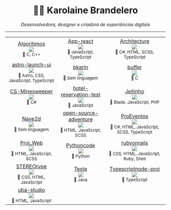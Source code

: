 <h1 align="center">👩‍💻 Karolaine Brandelero</h1>
<p align="center">
  <em>Desenvolvedora, designer e criadora de experiências digitais</em>
</p>

---
<!--COMMIT_SECTION_START-->
<!--COMMIT_SECTION_START-->
<!--COMMIT_SECTION_START-->
<div align="center">
<table>
<tr>
<td align="center">
<a href="https://github.com/bkarln/Algoritimos" target="_blank">Algoritimos</a><br/>
<img src="https://img.shields.io/badge/Commits-6-blue?style=for-the-badge"/><br/>
<sub>🧠 C, C++</sub>
</td>
<td align="center">
<a href="https://github.com/bkarln/App-react" target="_blank">App-react</a><br/>
<img src="https://img.shields.io/badge/Commits-1-blue?style=for-the-badge"/><br/>
<sub>🧠 JavaScript, TypeScript</sub>
</td>
<td align="center">
<a href="https://github.com/bkarln/Architecture" target="_blank">Architecture</a><br/>
<img src="https://img.shields.io/badge/Commits-2-blue?style=for-the-badge"/><br/>
<sub>🧠 C#, HTML, SCSS, TypeScript</sub>
</td>
</tr>
<tr>
<td align="center">
<a href="https://github.com/bkarln/astro-launch-ui" target="_blank">astro-launch-ui</a><br/>
<img src="https://img.shields.io/badge/Commits-27-blue?style=for-the-badge"/><br/>
<sub>🧠 Astro, CSS, JavaScript, TypeScript</sub>
</td>
<td align="center">
<a href="https://github.com/bkarln/bkarln" target="_blank">bkarln</a><br/>
<img src="https://img.shields.io/badge/Commits-74-blue?style=for-the-badge"/><br/>
<sub>🧠 Sem linguagem</sub>
</td>
<td align="center">
<a href="https://github.com/bkarln/buffer" target="_blank">buffer</a><br/>
<img src="https://img.shields.io/badge/Commits-1-blue?style=for-the-badge"/><br/>
<sub>🧠 C</sub>
</td>
</tr>
<tr>
<td align="center">
<a href="https://github.com/bkarln/CS-Minesweeper" target="_blank">CS-Minesweeper</a><br/>
<img src="https://img.shields.io/badge/Commits-9-blue?style=for-the-badge"/><br/>
<sub>🧠 C#</sub>
</td>
<td align="center">
<a href="https://github.com/bkarln/hotel-reservation-test" target="_blank">hotel-reservation-test</a><br/>
<img src="https://img.shields.io/badge/Commits-10-blue?style=for-the-badge"/><br/>
<sub>🧠 JavaScript</sub>
</td>
<td align="center">
<a href="https://github.com/bkarln/Jeitinho" target="_blank">Jeitinho</a><br/>
<img src="https://img.shields.io/badge/Commits-2-blue?style=for-the-badge"/><br/>
<sub>🧠 Blade, JavaScript, PHP</sub>
</td>
</tr>
<tr>
<td align="center">
<a href="https://github.com/bkarln/Nave2d" target="_blank">Nave2d</a><br/>
<img src="https://img.shields.io/badge/Commits-1-blue?style=for-the-badge"/><br/>
<sub>🧠 Sem linguagem</sub>
</td>
<td align="center">
<a href="https://github.com/bkarln/open-source-adventure" target="_blank">open-source-adventure</a><br/>
<img src="https://img.shields.io/badge/Commits-141-blue?style=for-the-badge"/><br/>
<sub>🧠 HTML, JavaScript, SCSS</sub>
</td>
<td align="center">
<a href="https://github.com/bkarln/ProEventos" target="_blank">ProEventos</a><br/>
<img src="https://img.shields.io/badge/Commits-3-blue?style=for-the-badge"/><br/>
<sub>🧠 C#, HTML, JavaScript, SCSS, TypeScript</sub>
</td>
</tr>
<tr>
<td align="center">
<a href="https://github.com/bkarln/Proj_Web" target="_blank">Proj_Web</a><br/>
<img src="https://img.shields.io/badge/Commits-4-blue?style=for-the-badge"/><br/>
<sub>🧠 HTML, JavaScript, SCSS</sub>
</td>
<td align="center">
<a href="https://github.com/bkarln/Pythoncode" target="_blank">Pythoncode</a><br/>
<img src="https://img.shields.io/badge/Commits-1-blue?style=for-the-badge"/><br/>
<sub>🧠 Python</sub>
</td>
<td align="center">
<a href="https://github.com/bkarln/rubyonrails" target="_blank">rubyonrails</a><br/>
<img src="https://img.shields.io/badge/Commits-1-blue?style=for-the-badge"/><br/>
<sub>🧠 CSS, HTML, JavaScript, Ruby, Shell</sub>
</td>
</tr>
<tr>
<td align="center">
<a href="https://github.com/bkarln/STEREOtype" target="_blank">STEREOtype</a><br/>
<img src="https://img.shields.io/badge/Commits-24-blue?style=for-the-badge"/><br/>
<sub>🧠 CSS, HTML, JavaScript</sub>
</td>
<td align="center">
<a href="https://github.com/bkarln/Teste" target="_blank">Teste</a><br/>
<img src="https://img.shields.io/badge/Commits-4-blue?style=for-the-badge"/><br/>
<sub>🧠 Java</sub>
</td>
<td align="center">
<a href="https://github.com/bkarln/Typescriptnode-proj" target="_blank">Typescriptnode-proj</a><br/>
<img src="https://img.shields.io/badge/Commits-1-blue?style=for-the-badge"/><br/>
<sub>🧠 TypeScript</sub>
</td>
</tr>
<tr>
<td align="center">
<a href="https://github.com/bkarln/uba-studio" target="_blank">uba-studio</a><br/>
<img src="https://img.shields.io/badge/Commits-11-blue?style=for-the-badge"/><br/>
<sub>🧠 HTML, JavaScript</sub>
</td>
</tr>
</table>
</div>
<!--COMMIT_SECTION_END-->
<!--COMMIT_SECTION_END-->
<!--COMMIT_SECTION_START-->
<!--COMMIT_SECTION_START-->
<!--COMMIT_SECTION_START-->
<!--COMMIT_SECTION_START-->
<!--COMMIT_SECTION_START-->
<!--COMMIT_SECTION_START-->
<!--COMMIT_SECTION_START-->
<!--COMMIT_SECTION_START-->
<!--COMMIT_SECTION_START-->
<!--COMMIT_SECTION_START-->
<!--COMMIT_SECTION_START-->
<!--COMMIT_SECTION_START-->
<!--COMMIT_SECTION_START-->
<!--COMMIT_SECTION_START-->
<!--COMMIT_SECTION_START-->
<!--COMMIT_SECTION_START-->
<!--COMMIT_SECTION_START-->
<!--COMMIT_SECTION_START-->
<!--COMMIT_SECTION_START-->
<!--COMMIT_SECTION_START-->
<!--COMMIT_SECTION_START-->
<!--COMMIT_SECTION_START-->
<!--COMMIT_SECTION_START-->
<!--COMMIT_SECTION_START-->
<!--COMMIT_SECTION_START-->
<!--COMMIT_SECTION_START-->
<!--COMMIT_SECTION_START-->
<!--COMMIT_SECTION_START-->
<!--COMMIT_SECTION_START-->
<!--COMMIT_SECTION_START-->
<!--COMMIT_SECTION_START-->
<!--COMMIT_SECTION_START-->
<!--COMMIT_SECTION_START-->
<!--COMMIT_SECTION_START-->
<!--COMMIT_SECTION_START-->
<!--COMMIT_SECTION_START-->
<!--COMMIT_SECTION_START-->
<!--COMMIT_SECTION_START-->
<!--COMMIT_SECTION_START-->
<!--COMMIT_SECTION_START-->
<!--COMMIT_SECTION_START-->
<!--COMMIT_SECTION_START-->
<!--COMMIT_SECTION_START-->
<!--COMMIT_SECTION_START-->
<!--COMMIT_SECTION_START-->
<!--COMMIT_SECTION_START-->
<!--COMMIT_SECTION_START-->
<!--COMMIT_SECTION_START-->
<!--COMMIT_SECTION_START-->
<!--COMMIT_SECTION_START-->
<!--COMMIT_SECTION_START-->
<!--COMMIT_SECTION_START-->
<!--COMMIT_SECTION_START-->
<!--COMMIT_SECTION_START-->
<!--COMMIT_SECTION_START-->
<!--COMMIT_SECTION_START-->

